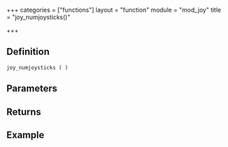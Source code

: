 +++
categories = ["functions"]
layout = "function"
module = "mod_joy"
title = "joy_numjoysticks()"

+++

## Definition

    joy_numjoysticks ( )

## Parameters

## Returns

## Example
